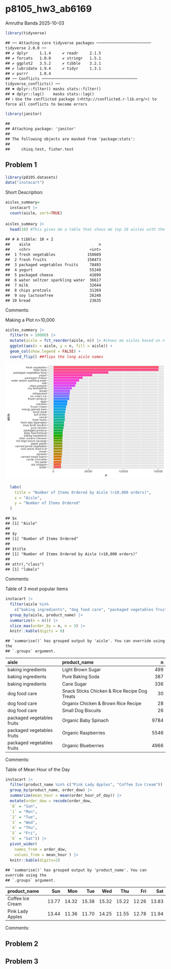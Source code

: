 p8105_hw3_ab6169
================
Amrutha Banda
2025-10-03

``` r
library(tidyverse)
```

    ## ── Attaching core tidyverse packages ──────────────────────── tidyverse 2.0.0 ──
    ## ✔ dplyr     1.1.4     ✔ readr     2.1.5
    ## ✔ forcats   1.0.0     ✔ stringr   1.5.1
    ## ✔ ggplot2   3.5.2     ✔ tibble    3.2.1
    ## ✔ lubridate 1.9.4     ✔ tidyr     1.3.1
    ## ✔ purrr     1.0.4     
    ## ── Conflicts ────────────────────────────────────────── tidyverse_conflicts() ──
    ## ✖ dplyr::filter() masks stats::filter()
    ## ✖ dplyr::lag()    masks stats::lag()
    ## ℹ Use the conflicted package (<http://conflicted.r-lib.org/>) to force all conflicts to become errors

``` r
library(janitor)
```

    ## 
    ## Attaching package: 'janitor'
    ## 
    ## The following objects are masked from 'package:stats':
    ## 
    ##     chisq.test, fisher.test

## Problem 1

``` r
library(p8105.datasets)
data("instacart")
```

Short Description:

``` r
aisles_summary= 
  instacart |> 
  count(aisle, sort=TRUE)

aisles_summary |> 
  head(10) #This gives me a table that shows me top 10 aisles with the most ordered items 
```

    ## # A tibble: 10 × 2
    ##    aisle                              n
    ##    <chr>                          <int>
    ##  1 fresh vegetables              150609
    ##  2 fresh fruits                  150473
    ##  3 packaged vegetables fruits     78493
    ##  4 yogurt                         55240
    ##  5 packaged cheese                41699
    ##  6 water seltzer sparkling water  36617
    ##  7 milk                           32644
    ##  8 chips pretzels                 31269
    ##  9 soy lactosefree                26240
    ## 10 bread                          23635

Comments:

Making a Plot n\>10,000

``` r
aisles_summary |> 
  filter(n > 10000) |> 
  mutate(aisle = fct_reorder(aisle, n)) |> #shows me aisles based on n (size)
  ggplot(aes(x = aisle, y = n, fill = aisle)) +
  geom_col(show.legend = FALSE) +
  coord_flip() ##flips the long aisle names
```

![](p8105_hw3_ab6169_files/figure-gfm/unnamed-chunk-4-1.png)<!-- -->

``` r
  labs(
    title = "Number of Items Ordered by Aisle (>10,000 orders)",
    x = "Aisle",
    y = "Number of Items Ordered"
  )
```

    ## $x
    ## [1] "Aisle"
    ## 
    ## $y
    ## [1] "Number of Items Ordered"
    ## 
    ## $title
    ## [1] "Number of Items Ordered by Aisle (>10,000 orders)"
    ## 
    ## attr(,"class")
    ## [1] "labels"

Comments:

Table of 3 most popular items

``` r
instacart |> 
  filter(aisle %in% 
    c("baking ingredients", "dog food care", "packaged vegetables fruits")) |> 
  group_by(aisle, product_name) |>
  summarize(n = n()) |> 
  slice_max(order_by = n, n = 3) |> 
  knitr::kable(digits = 0)
```

    ## `summarise()` has grouped output by 'aisle'. You can override using the
    ## `.groups` argument.

| aisle | product_name | n |
|:---|:---|---:|
| baking ingredients | Light Brown Sugar | 499 |
| baking ingredients | Pure Baking Soda | 387 |
| baking ingredients | Cane Sugar | 336 |
| dog food care | Snack Sticks Chicken & Rice Recipe Dog Treats | 30 |
| dog food care | Organix Chicken & Brown Rice Recipe | 28 |
| dog food care | Small Dog Biscuits | 26 |
| packaged vegetables fruits | Organic Baby Spinach | 9784 |
| packaged vegetables fruits | Organic Raspberries | 5546 |
| packaged vegetables fruits | Organic Blueberries | 4966 |

Comments:

Table of Mean Hour of the Day

``` r
instacart |> 
  filter(product_name %in% c("Pink Lady Apples", "Coffee Ice Cream")) |> 
  group_by(product_name, order_dow) |> 
  summarize(mean_hour = mean(order_hour_of_day)) |> 
  mutate(order_dow = recode(order_dow,
  `0` = "Sun",
  `1` = "Mon", 
  `2` = "Tue",
  `3` = "Wed",
  `4` = "Thu", 
  `5` = "Fri",
  `6` = "Sat")) |> 
  pivot_wider(
    names_from = order_dow,
    values_from = mean_hour ) |> 
  knitr::kable(digits=2) 
```

    ## `summarise()` has grouped output by 'product_name'. You can override using the
    ## `.groups` argument.

| product_name     |   Sun |   Mon |   Tue |   Wed |   Thu |   Fri |   Sat |
|:-----------------|------:|------:|------:|------:|------:|------:|------:|
| Coffee Ice Cream | 13.77 | 14.32 | 15.38 | 15.32 | 15.22 | 12.26 | 13.83 |
| Pink Lady Apples | 13.44 | 11.36 | 11.70 | 14.25 | 11.55 | 12.78 | 11.94 |

Comments:

## Problem 2

## Problem 3

